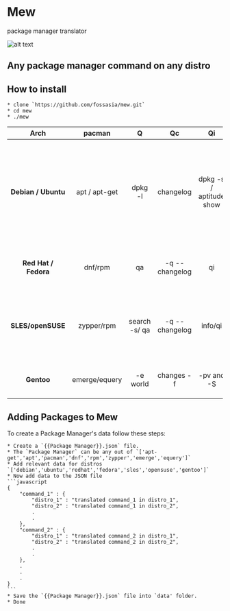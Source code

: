 # Mew

package manager translator

![alt text](https://github.com/fossasia/mew/blob/master/graphics/logo.png "kind of a logo")

## Any package manager command on any distro

## How to install

    * clone `https://github.com/fossasia/mew.git`
    * cd mew
    * ./mew

Arch | pacman | Q | Qc | Qi | Ql | Qm | Qo | Qp | Qs | Qu | Rn | Rns | Rs | S | Sc/Scc | Si | Sii | Sl | Ss | Syu | Sw | Sy | U
:--: | :--: | :--: | :--: | :--: | :--: | :--: | :--: | :--: | :--: | :--: | :--: | :--: | :--: | :--: | :--: | :--: | :--: | :--: | :--: | :--: | :--: | :--: | :--:
**Debian / Ubuntu** | apt / apt-get | dpkg -l | changelog | dpkg -s / aptitude show| dpkg -L|aptitude purge '~o'| dpkg -S / dlocate| dpkg -I | aptitude search '~i(~n $name\|~d $description)'| apt-get upgrade -> n| | | apt remove | apt install --reinstall |  apt autoclean/ apt clean |apt-cache show / aptitude show |apt-cache rdepends / aptitude search ~D$pattern|apt-cache dumpavail apt-cache dump (Cache only) apt-cache pkgnames |apt search| apt update && apt upgrade | apt install --download-only (into the package cache) apt download (bypass the package cache)|  apt-get update| apt install|
**Red Hat / Fedora** | dnf/rpm |qa |   -q --changelog|qi|ql |package-cleanup --orphans|rpm -qf (installed only) or dnf provides (everything) | rpm -qp |  rpm -qa '*\<str>\*'| dnf list updates, dnf check-update | | |dnf remove   |  dnf reinstall | dnf clean all| dnf info|dnf repoquery --alldeps --whatrequires  |  dnf list available|dnf search |  dnf upgrade | dnf download |dnf clean expire-cache && dnf check-update | dnf install |
**SLES/openSUSE**| zypper/rpm |search -s/ qa|   -q --changelog|info/qi |ql | | zypper search -f  | | |zypper list-updates zypper patch-check (just for patches)  | | |zypper remove / zypper rm | zypper install --force |  zypper clean | zypper info| zypper search --requires |zypper packages| zypper search zypper se [-s] | zypper update zypper up| zypper --download-only |zypper refresh zypper ref| zypper in|
**Gentoo** | emerge/equery |  -e world  |  changes -f  |-pv and -S|files | | equery belongs| |eix -S -I |emerge -uDNp world  | | |emerge -C | emerge -1O  |  eclean distfiles |emerge -pv and emerge -S |equery depends |emerge -ep world  |emerge -S  |emerge -u world |emerge --fetchonly |emerge --sync;layman -S  | emerge |


## Adding Packages to Mew

To create a Package Manager's data follow these steps:

	* Create a `{{Package Manager}}.json` file.
	* The `Package Manager` can be any out of `['apt-get','apt','pacman','dnf','rpm','zypper','emerge','equery']`
	* Add relevant data for distros `['debian','ubuntu','redhat','fedora','sles','opensuse','gentoo']`
	* Now add data to the JSON file
	```javascript
	{
		"command_1" : {
			"distro_1" : "translated command_1 in distro_1",
			"distro_2" : "translated command_1 in distro_2",
			.
			.
		},
		"command_2" : {
			"distro_1" : "translated command_2 in distro_1",
			"distro_2" : "translated command_2 in distro_2",
			.
			.
		},
		.
		.
		.
	}
	```
	* Save the `{{Package Manager}}.json` file into `data' folder.
	* Done
